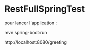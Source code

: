 # RestFullSpringTest

pour lancer l'application : 

mvn spring-boot:run

http://localhost:8080/greeting
